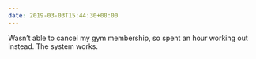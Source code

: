 ```yaml
---
date: 2019-03-03T15:44:30+00:00
---
```

Wasn’t able to cancel my gym membership, so spent an hour working out instead. The system works.